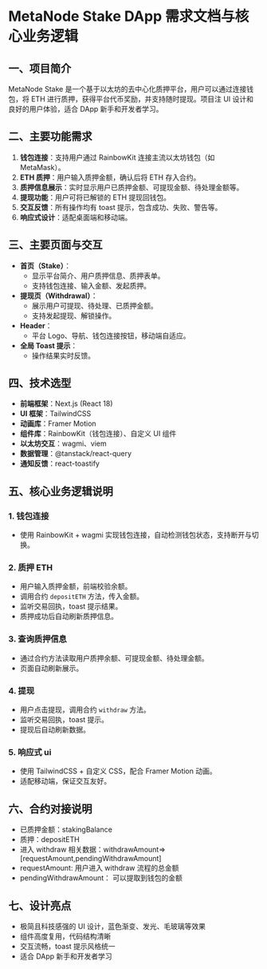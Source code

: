 # MetaNode Stake DApp 需求文档与核心业务逻辑

## 一、项目简介

MetaNode Stake 是一个基于以太坊的去中心化质押平台，用户可以通过连接钱包，将 ETH 进行质押，获得平台代币奖励，并支持随时提现。项目注 UI 设计和良好的用户体验，适合 DApp 新手和开发者学习。

## 二、主要功能需求

1. **钱包连接**：支持用户通过 RainbowKit 连接主流以太坊钱包（如 MetaMask）。
2. **ETH 质押**：用户输入质押金额，确认后将 ETH 存入合约。
3. **质押信息展示**：实时显示用户已质押金额、可提现金额、待处理金额等。
4. **提现功能**：用户可将已解锁的 ETH 提现回钱包。
5. **交互反馈**：所有操作均有 toast 提示，包含成功、失败、警告等。
6. **响应式设计**：适配桌面端和移动端。

## 三、主要页面与交互

- **首页（Stake）**：
  - 显示平台简介、用户质押信息、质押表单。
  - 支持钱包连接、输入金额、发起质押。
- **提现页（Withdrawal）**：
  - 展示用户可提现、待处理、已质押金额。
  - 支持发起提现、解锁操作。
- **Header**：
  - 平台 Logo、导航、钱包连接按钮，移动端自适应。
- **全局 Toast 提示**：
  - 操作结果实时反馈。

## 四、技术选型

- **前端框架**：Next.js (React 18)
- **UI 框架**：TailwindCSS
- **动画库**：Framer Motion
- **组件库**：RainbowKit（钱包连接）、自定义 UI 组件
- **以太坊交互**：wagmi、viem
- **数据管理**：@tanstack/react-query
- **通知反馈**：react-toastify

## 五、核心业务逻辑说明

### 1. 钱包连接

- 使用 RainbowKit + wagmi 实现钱包连接，自动检测钱包状态，支持断开与切换。

### 2. 质押 ETH

- 用户输入质押金额，前端校验余额。
- 调用合约 `depositETH` 方法，传入金额。
- 监听交易回执，toast 提示结果。
- 质押成功后自动刷新质押信息。

### 3. 查询质押信息

- 通过合约方法读取用户质押余额、可提现金额、待处理金额。
- 页面自动刷新展示。

### 4. 提现

- 用户点击提现，调用合约 `withdraw` 方法。
- 监听交易回执，toast 提示。
- 提现后自动刷新数据。

### 5. 响应式 ui

- 使用 TailwindCSS + 自定义 CSS，配合 Framer Motion 动画。
- 适配移动端，保证交互友好。

## 六、合约对接说明

- 已质押金额：stakingBalance
- 质押：depositETH
- 进入 withdraw 相关数据：withdrawAmount=>[requestAmount,pendingWithdrawAmount]
- requestAmount: 用户进入 withdraw 流程的总金额
- pendingWithdrawAmount： 可以提取到钱包的金额

## 七、设计亮点

- 极简且科技感强的 UI 设计，蓝色渐变、发光、毛玻璃等效果
- 组件高度复用，代码结构清晰
- 交互流畅，toast 提示风格统一
- 适合 DApp 新手和开发者学习

